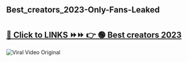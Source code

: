 
 ## Best_creators_2023-Only-Fans-Leaked

# <h2><a href="https://clipsfans.com/Best_creators_2023&ref=git">🔗 Click to LINKS ⏩⏩ 👉 🟢 Best creators 2023 </a></h2>

<a href="https://clipsfans.com/Best_creators_2023&ref=git" rel="nofollow" data-target="animated-image.originalLink"><img src="https://i.ibb.co.com/xMMVF88/686577567.gif" alt="Viral Video Original" style="max-width: 100%; display: inline-block;" data-target="animated-image.originalImage"></a>
